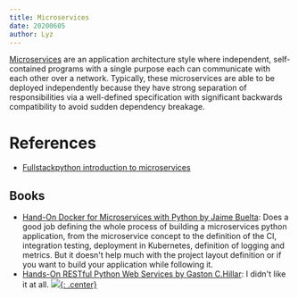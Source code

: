```yaml
---
title: Microservices
date: 20200605
author: Lyz
---
```


[Microservices](https://en.wikipedia.org/wiki/Microservices) are an application
architecture style where independent, self-contained programs with a single
purpose each can communicate with each other over a network. Typically, these
microservices are able to be deployed independently because they have strong
separation of responsibilities via a well-defined specification with significant
backwards compatibility to avoid sudden dependency breakage.

# References

* [Fullstackpython introduction to microservices](https://www.fullstackpython.com/microservices.html)

## Books

* [Hand-On Docker for Microservices with Python by Jaime
    Buelta](https://www.packtpub.com/eu/web-development/hands-on-docker-for-microservices-with-python):
    Does a good job defining the whole process of building a microservices
    python application, from the microservice concept to the definition of the
    CI, integration testing, deployment in Kubernetes, definition of logging and
    metrics. But it doesn't help much with the project layout definition or if
    you want to build your application while following it.
* [Hands-On RESTful Python Web Services by Gaston
    C.Hillar](https://www.packtpub.com/eu/application-development/hands-restful-python-web-services-second-edition):
    I didn't like it at all.
[![](not-by-ai.svg){: .center}](https://notbyai.fyi)
